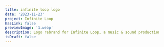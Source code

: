 ```yaml
---
title: infinite loop logo
date: '2023-11-23'
project: Infinite Loop
hasLink: false
previewImage: '1.webp'
description: Logo rebrand for Infinite Loop, a music & sound production company.
isDraft: false
---
```

